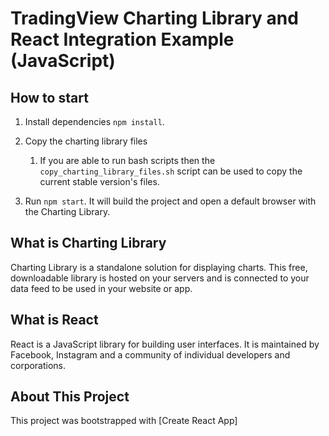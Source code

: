 # TradingView Charting Library and React Integration Example (JavaScript)

## How to start

1. Install dependencies `npm install`.
2. Copy the charting library files

   1. If you are able to run bash scripts then the `copy_charting_library_files.sh` script can be used to copy the current stable version's files.

3. Run `npm start`. It will build the project and open a default browser with the Charting Library.

## What is Charting Library

Charting Library is a standalone solution for displaying charts. This free, downloadable library is hosted on your servers and is connected to your data feed to be used in your website or app.

## What is React

React is a JavaScript library for building user interfaces. It is maintained by Facebook, Instagram and a community of individual developers and corporations.

## About This Project

This project was bootstrapped with [Create React App]
